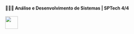 #### 👩🏻‍💻 Análise e Desenvolvimento de Sistemas | SPTech 4/4  

<p align="start">
  <img src="https://skillicons.dev/icons?i=java,spring,kotlin,mysql,html,css,js,react,figma,aws,docker" height="40px" />
</p>
